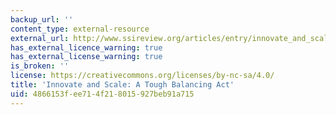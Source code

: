 ```yaml
---
backup_url: ''
content_type: external-resource
external_url: http://www.ssireview.org/articles/entry/innovate_and_scale_a_tough_balancing_act
has_external_licence_warning: true
has_external_license_warning: true
is_broken: ''
license: https://creativecommons.org/licenses/by-nc-sa/4.0/
title: 'Innovate and Scale: A Tough Balancing Act'
uid: 4866153f-ee71-4f21-8015-927beb91a715
---
```

